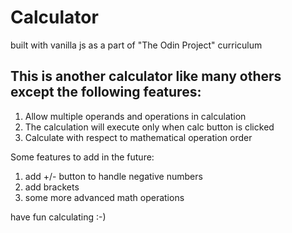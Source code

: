 # Calculator
built with vanilla js as a part of "The Odin Project" curriculum

## This is another calculator like many others except the following features:
1. Allow multiple operands and operations in calculation
2. The calculation will execute only when calc button is clicked
3. Calculate with respect to mathematical operation order

Some features to add in the future:
1. add +/- button to handle negative numbers
2. add brackets
3. some more advanced math operations

have fun calculating :-)
